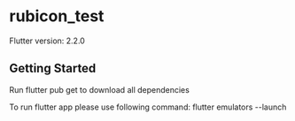 # rubicon_test

Flutter version: 2.2.0

## Getting Started

Run flutter pub get to download all dependencies

To run flutter app please use following command:
    flutter emulators --launch <name of your emulator>